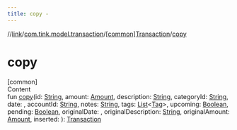 ```yaml
---
title: copy -
---
```

//[link](../../index.md)/[com.tink.model.transaction](../index.md)/[[common]Transaction](index.md)/[copy](copy.md)



# copy  
[common]  
Content  
fun [copy](copy.md)(id: [String](https://kotlinlang.org/api/latest/jvm/stdlib/kotlin/-string/index.html), amount: [Amount](../../com.tink.model.misc/[common]-amount/index.md), description: [String](https://kotlinlang.org/api/latest/jvm/stdlib/kotlin/-string/index.html), categoryId: [String](https://kotlinlang.org/api/latest/jvm/stdlib/kotlin/-string/index.html), date: <ERROR CLASS>, accountId: [String](https://kotlinlang.org/api/latest/jvm/stdlib/kotlin/-string/index.html), notes: [String](https://kotlinlang.org/api/latest/jvm/stdlib/kotlin/-string/index.html), tags: [List](https://kotlinlang.org/api/latest/jvm/stdlib/kotlin.collections/-list/index.html)<[Tag](../[common]-tag/index.md)>, upcoming: [Boolean](https://kotlinlang.org/api/latest/jvm/stdlib/kotlin/-boolean/index.html), pending: [Boolean](https://kotlinlang.org/api/latest/jvm/stdlib/kotlin/-boolean/index.html), originalDate: <ERROR CLASS>, originalDescription: [String](https://kotlinlang.org/api/latest/jvm/stdlib/kotlin/-string/index.html), originalAmount: [Amount](../../com.tink.model.misc/[common]-amount/index.md), inserted: <ERROR CLASS>): [Transaction](index.md)  



